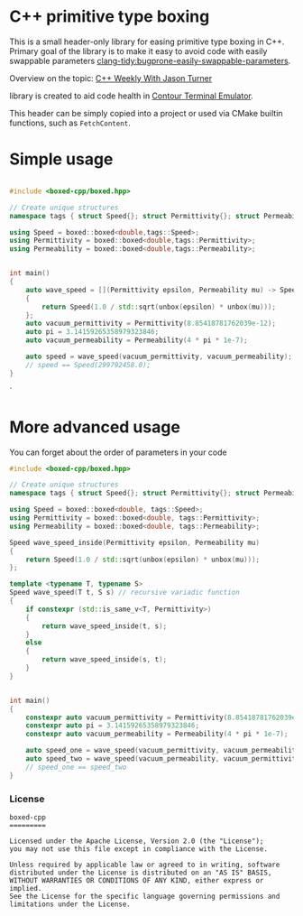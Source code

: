 # C++ primitive type boxing

This is a small header-only library for easing primitive type boxing in C++.
Primary goal of the library is to make it easy to avoid code with easily swappable parameters [clang-tidy:bugprone-easily-swappable-parameters](https://clang.llvm.org/extra/clang-tidy/checks/bugprone/easily-swappable-parameters.html?highlight=swappable).

Overview on the topic: [C++ Weekly With Jason Turner](https://www.youtube.com/watch?v=Zq4yYPG7Erc)

library is created to aid code health in [Contour Terminal Emulator](https://github.com/christianparpart/contour/).

This header can be simply copied into a project or used via CMake builtin functions, such as `FetchContent`.

# Simple usage

``` c++

#include <boxed-cpp/boxed.hpp>

// Create unique structures
namespace tags { struct Speed{}; struct Permittivity{}; struct Permeability{}; }

using Speed = boxed::boxed<double,tags::Speed>;
using Permittivity = boxed::boxed<double,tags::Permittivity>;
using Permeability = boxed::boxed<double,tags::Permeability>;


int main()
{
    auto wave_speed = [](Permittivity epsilon, Permeability mu) -> Speed
    {
        return Speed(1.0 / std::sqrt(unbox(epsilon) * unbox(mu)));
    };
    auto vacuum_permittivity = Permittivity(8.85418781762039e-12);
    auto pi = 3.14159265358979323846;
    auto vacuum_permeability = Permeability(4 * pi * 1e-7);

    auto speed = wave_speed(vacuum_permittivity, vacuum_permeability);
    // speed == Speed(299792458.0);
}

```

`
# More advanced usage
You can forget about the order of parameters in your code

``` c++
#include <boxed-cpp/boxed.hpp>

// Create unique structures
namespace tags { struct Speed{}; struct Permittivity{}; struct Permeability{}; }

using Speed = boxed::boxed<double, tags::Speed>;
using Permittivity = boxed::boxed<double, tags::Permittivity>;
using Permeability = boxed::boxed<double, tags::Permeability>;

Speed wave_speed_inside(Permittivity epsilon, Permeability mu)
{
    return Speed(1.0 / std::sqrt(unbox(epsilon) * unbox(mu)));
};

template <typename T, typename S>
Speed wave_speed(T t, S s) // recursive variadic function
{
    if constexpr (std::is_same_v<T, Permittivity>)
    {
        return wave_speed_inside(t, s);
    }
    else
    {
        return wave_speed_inside(s, t);
    }
}


int main()
{
    constexpr auto vacuum_permittivity = Permittivity(8.85418781762039e-12);
    constexpr auto pi = 3.14159265358979323846;
    constexpr auto vacuum_permeability = Permeability(4 * pi * 1e-7);

    auto speed_one = wave_speed(vacuum_permittivity, vacuum_permeability);
    auto speed_two = wave_speed(vacuum_permeability, vacuum_permittivity);
    // speed_one == speed_two
}
```



### License

```
boxed-cpp
=========

Licensed under the Apache License, Version 2.0 (the "License");
you may not use this file except in compliance with the License.

Unless required by applicable law or agreed to in writing, software
distributed under the License is distributed on an "AS IS" BASIS,
WITHOUT WARRANTIES OR CONDITIONS OF ANY KIND, either express or implied.
See the License for the specific language governing permissions and
limitations under the License.
```

